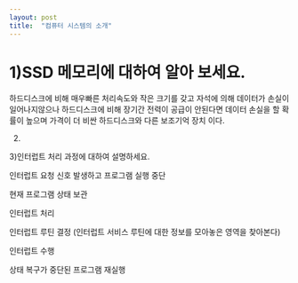 ```yaml
---
layout: post
title:  "컴퓨터 시스템의 소개"
---
```


# 1)SSD 메모리에 대하여 알아 보세요.

하드디스크에 비해 매우빠른 처리속도와 작은 크기를 갖고 자석에 의해 데이터가 손실이 일어나지않으나 하드디스크에 비해 장기간 전력이 공급이 안된다면 데이터 손실을 할 확률이 높으며 가격이 더 비싼 하드디스크와 다른 보조기억 장치 이다. 

2)

3)인터럽트 처리 과정에 대하여 설명하세요.

인터럽트 요청 신호 발생하고 프로그램 실행 중단

현재 프로그램 상태 보관

인터럽트 처리

인터럽트 루틴 결정 (인터럽트 서비스 루틴에 대한 정보를 모아놓은 영역을 찾아본다)

인터럽트 수행

상태 복구가 중단된 프로그램 재실행
